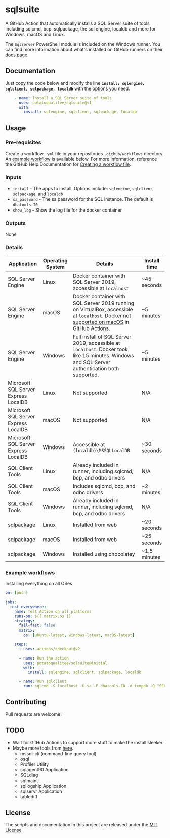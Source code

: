 # sqlsuite
A GitHub Action that automatically installs a SQL Server suite of tools including sqlcmd, bcp, sqlpackage, the sql engine, localdb and more for Windows, macOS and Linux.

The `SqlServer` PowerShell module is included on the Windows runner. You can find more information about what's installed on GitHub runners on their [docs page](https://docs.github.com/en/actions/using-github-hosted-runners/about-github-hosted-runners#supported-software).

## Documentation

Just copy the code below and modify the line **`install: sqlengine, sqlclient, sqlpackage, localdb`** with the options you need.

```yaml
    - name: Install a SQL Server suite of tools
      uses: potatoqualitee/sqlsuite@v1
      with:
        install: sqlengine, sqlclient, sqlpackage, localdb
```

## Usage

### Pre-requisites

Create a workflow `.yml` file in your repositories `.github/workflows` directory. An [example workflow](#example-workflow) is available below. For more information, reference the GitHub Help Documentation for [Creating a workflow file](https://help.github.com/en/articles/configuring-a-workflow#creating-a-workflow-file).

### Inputs

* `install` - The apps to install. Options include: `sqlengine`, `sqlclient`, `sqlpackage`, and `localdb`
* `sa_password` - The sa password for the SQL instance. The default is `dbatools.I0`
* `show_log` - Show the log file for the docker container

### Outputs

None

### Details

| Application | Operating System | Details | Install time |
| -------------- | --------------------------------------------------------------------------------------------------------------------------------------------------------------- | ------------------------------------ | ------------- |
| SQL Server Engine | Linux | Docker container with SQL Server 2019, accessible at `localhost` | ~45 seconds |
| SQL Server Engine | macOS | Docker container with SQL Server 2019 running on VirtualBox, accessible at `localhost`. Docker [not supported on macOS](https://github.community/t/why-is-docker-not-installed-on-macos/17017) in GitHub Actions. | ~5 minutes |
| SQL Server Engine | Windows | Full install of SQL Server 2019, accessible at `localhost`. Docker took like 15 minutes. Windows and SQL Server authentication both supported. | ~5 minutes |
| Microsoft SQL Server Express LocalDB | Linux | Not supported | N/A |
| Microsoft SQL Server Express LocalDB | macOS | Not supported | N/A |
| Microsoft SQL Server Express LocalDB | Windows | Accessible at `(localdb)\MSSQLLocalDB` | ~30 seconds |
| SQL Client Tools | Linux | Already included in runner, including sqlcmd, bcp, and odbc drivers | N/A |
| SQL Client Tools | macOS | Includes sqlcmd, bcp, and odbc drivers | ~2 minutes |
| SQL Client Tools | Windows | Already included in runner, including sqlcmd, bcp, and odbc drivers | N/A |
| sqlpackage | Linux | Installed from web | ~20 seconds |
| sqlpackage | macOS | Installed from web | ~25 seconds |
| sqlpackage | Windows | Installed using chocolatey | ~1.5 minutes |

### Example workflows

Installing everything on all OSes

```yaml
on: [push]

jobs:
  test-everywhere:
    name: Test Action on all platforms
    runs-on: ${{ matrix.os }}
    strategy:
      fail-fast: false
      matrix:
        os: [ubuntu-latest, windows-latest, macOS-latest]

    steps:
      - uses: actions/checkout@v2

      - name: Run the action
        uses: potatoqualitee/sqlsuite@initial
        with:
          install: sqlengine, sqlclient, sqlpackage, localdb

      - name: Run sqlclient
        run: sqlcmd -S localhost -U sa -P dbatools.I0 -d tempdb -Q "SELECT @@version;"
```

## Contributing
Pull requests are welcome!

## TODO
* Wait for GitHub Actions to support more stuff to make the install sleeker.
* Maybe more tools from [here](https://docs.microsoft.com/en-us/sql/tools/sqlpackage/sqlpackage-download?view=sql-server-ver15).
  * mssql-cli (command-line query tool)
  * osql
  * Profiler Utility
  * sqlagent90 Application
  * SQLdiag
  * sqlmaint
  * sqllogship Application
  * sqlservr Application
  * tablediff

## License
The scripts and documentation in this project are released under the [MIT License](LICENSE)

